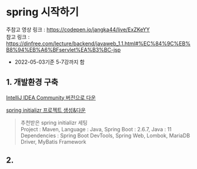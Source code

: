 # spring 시작하기

주참고 영상 링크 : https://codepen.io/jangka44/live/ExZKeYY  
참고 링크 : https://dinfree.com/lecture/backend/javaweb_1.1.html#%EC%84%9C%EB%B8%94%EB%A6%BFservlet%EA%B3%BC-jsp  

- 2022-05-03기준 5-7강까지 함

## 1. 개발환경 구축
[IntelliJ IDEA Community 버전으로 다운](https://www.jetbrains.com/ko-kr/idea/download/#section=windows)  

[spring initializr 프로젝트 생성&다운](https://start.spring.io/)  
> 추천받은 spring initializr 세팅  
> Project : Maven, Language : Java, Spring Boot : 2.6.7, Java : 11  
> Dependencies : Spring Boot DevTools, Spring Web, Lombok, MariaDB Driver, MyBatis Framework  



## 2. 